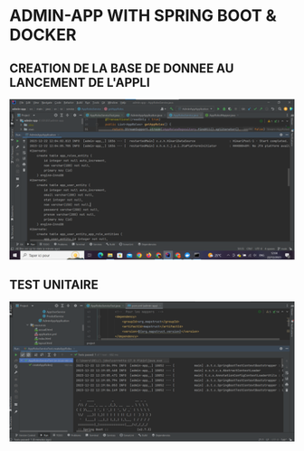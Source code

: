 <h1>ADMIN-APP WITH SPRING BOOT & DOCKER </h1>
<h2>CREATION DE LA BASE DE DONNEE AU LANCEMENT DE L'APPLI</h2>
<img src="/screenshots/s1.png" />
<h2>TEST UNITAIRE</h2>
<img src="/screenshots/s2.png" />
